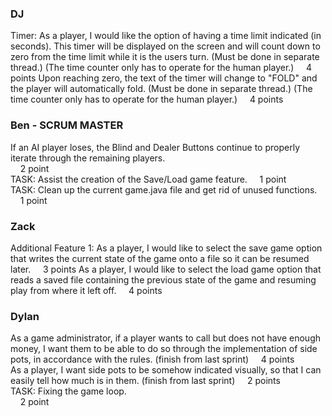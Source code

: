 ### DJ
Timer:
As a player, I would like the option of having a time limit indicated (in seconds). This timer will be displayed on the screen and will count down to zero from the time limit while it is the users turn.
(Must be done in separate thread.)
(The time counter only has to operate for the human player.)
&nbsp;&nbsp;&nbsp;&nbsp;4 points 
Upon reaching zero, the text of the timer will change to "FOLD" and the player will automatically fold.
(Must be done in separate thread.)
(The time counter only has to operate for the human player.)
&nbsp;&nbsp;&nbsp;&nbsp;4 points


### Ben - SCRUM MASTER
If an AI player loses, the Blind and Dealer Buttons continue to properly iterate through the remaining players.  
&nbsp;&nbsp;&nbsp;&nbsp;2 point  
TASK: Assist the creation of the Save/Load game feature.
&nbsp;&nbsp;&nbsp;&nbsp;1 point  
TASK: Clean up the current game.java file and get rid of unused functions.  
&nbsp;&nbsp;&nbsp;&nbsp;1 point  


### Zack
Additional Feature 1:
As a player, I would like to select the save game option that writes the current state of the game onto a file so it can be resumed later.
&nbsp;&nbsp;&nbsp;&nbsp;3 points
As a player, I would like to select the load game option that reads a saved file containing the previous state of the game and resuming play from where it left off. 
&nbsp;&nbsp;&nbsp;&nbsp;4 points  

### Dylan
As a game administrator, if a player wants to call but does not have enough money, I want them to be able to do so through the implementation of side pots, in accordance with the rules. (finish from last sprint)
&nbsp;&nbsp;&nbsp;&nbsp;4 points  
As a player, I want side pots to be somehow indicated visually, so that I can easily tell how much is in them. (finish from last sprint)
&nbsp;&nbsp;&nbsp;&nbsp;2 points  
TASK: Fixing the game loop.  
&nbsp;&nbsp;&nbsp;&nbsp;2 point  
